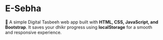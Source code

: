# E-Sebha
📿 A simple Digital Tasbeeh web app built with **HTML, CSS, JavaScript, and Bootstrap**.   It saves your dhikr progress using **localStorage** for a smooth and responsive experience. 
